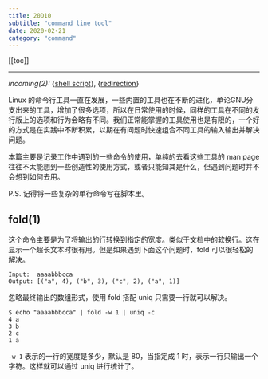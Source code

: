```yaml
---
title: 20D10
subtitle: "command line tool"
date: 2020-02-21
category: "command"
---
```


[[toc]]

---

<i class="releated">incoming(2):</i> {[shell script](/daily/21B04.html)}, {[redirection](/posts/19X14.html)}

Linux 的命令行工具一直在发展，一些内置的工具也在不断的进化，单论GNU分支出来的工具，增加了很多选项，所以在日常使用的时候，同样的工具在不同的发行版上的选项和行为会略有不同。我们正常能掌握的工具使用也是有限的，一个好的方式是在实践中不断积累，以期在有问题时快速组合不同工具的输入输出并解决问题。

本篇主要是记录工作中遇到的一些命令的使用，单纯的去看这些工具的 man page 往往不太能想到一些创造性的使用方式，或者只能知其是什么，但遇到问题时并不会想到如何去用。

P.S. 记得将一些复杂的单行命令写在脚本里。

## fold(1)

这个命令主要是为了将输出的行转换到指定的宽度。类似于文档中的软换行。这在显示一个超长文本时很有用。但是如果遇到下面这个问题时，fold 可以很轻松的解决。

```
Input:  aaaabbbcca
Output: [("a", 4), ("b", 3), ("c", 2), ("a", 1)]
```

忽略最终输出的数组形式，使用 fold 搭配 uniq 只需要一行就可以解决。

```
$ echo "aaaabbbcca" | fold -w 1 | uniq -c
4 a
3 b
2 c
1 a
```

`-w 1` 表示的一行的宽度是多少，默认是 80，当指定成 1 时，表示一行只输出一个字符。这样就可以通过 uniq 进行统计了。
